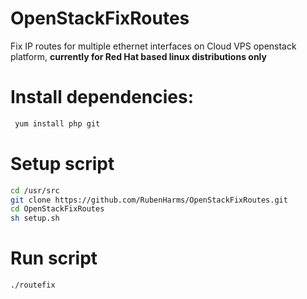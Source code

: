 # OpenStackFixRoutes
Fix IP routes for multiple ethernet interfaces on Cloud VPS openstack platform, **currently for Red Hat based linux distributions only**

# Install dependencies:

``` bash
 yum install php git
```

# Setup script

``` bash
cd /usr/src
git clone https://github.com/RubenHarms/OpenStackFixRoutes.git
cd OpenStackFixRoutes
sh setup.sh
```

# Run script
``` bash
./routefix
```
